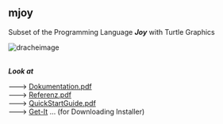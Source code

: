 ## mjoy
Subset of the Programming Language ***Joy*** with Turtle Graphics

![dracheimage](https://fpstefan.github.io/fpstefande/dracheimage.png)

\
***Look at***

---> [Dokumentation.pdf](https://github.com/Fpstefan/mjoy/blob/master/Dokumentation.pdf)\
---> [Referenz.pdf](https://github.com/Fpstefan/mjoy/blob/master/Referenz.pdf)\
---> [QuickStartGuide.pdf](https://github.com/Fpstefan/mjoy/blob/master/QuickStartGuide.pdf)\
---> [Get-It](https://www.heise.de/download/product/mjoy) ... (for Downloading Installer)

